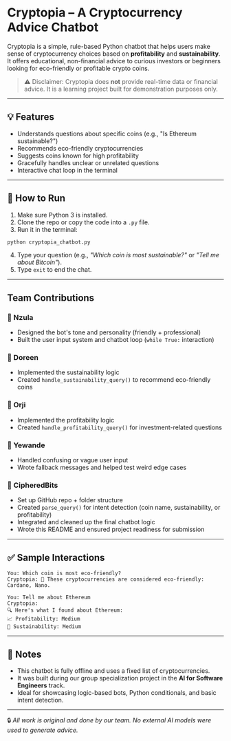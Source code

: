# Cryptopia – A Cryptocurrency Advice Chatbot

Cryptopia is a simple, rule-based Python chatbot that helps users make sense of cryptocurrency choices based on **profitability** and **sustainability**. It offers educational, non-financial advice to curious investors or beginners looking for eco-friendly or profitable crypto coins.

> ⚠️ Disclaimer: Cryptopia does **not** provide real-time data or financial advice. It is a learning project built for demonstration purposes only.

---

## 💡 Features

-  Understands questions about specific coins (e.g., "Is Ethereum sustainable?")
-  Recommends eco-friendly cryptocurrencies
-  Suggests coins known for high profitability
-  Gracefully handles unclear or unrelated questions
-  Interactive chat loop in the terminal

---

## 🚀 How to Run

1. Make sure Python 3 is installed.
2. Clone the repo or copy the code into a `.py` file.
3. Run it in the terminal:

```bash
python cryptopia_chatbot.py
```

4. Type your question (e.g., *"Which coin is most sustainable?"* or *"Tell me about Bitcoin"*).
5. Type `exit` to end the chat.

---

## Team Contributions

### 🔹 Nzula
- Designed the bot's tone and personality (friendly + professional)
- Built the user input system and chatbot loop (`while True:` interaction)

### 🔹 Doreen
- Implemented the sustainability logic
- Created `handle_sustainability_query()` to recommend eco-friendly coins

### 🔹 Orji
- Implemented the profitability logic
- Created `handle_profitability_query()` for investment-related questions

### 🔹 Yewande
- Handled confusing or vague user input
- Wrote fallback messages and helped test weird edge cases

### 🔹 CipheredBits
- Set up GitHub repo + folder structure
- Created `parse_query()` for intent detection (coin name, sustainability, or profitability)
- Integrated and cleaned up the final chatbot logic
- Wrote this README and ensured project readiness for submission

---



## ✅ Sample Interactions

```
You: Which coin is most eco-friendly?
Cryptopia: 🌱 These cryptocurrencies are considered eco-friendly: Cardano, Nano.

You: Tell me about Ethereum
Cryptopia:
🔍 Here's what I found about Ethereum:
📈 Profitability: Medium
🌿 Sustainability: Medium
```

---

## 📝 Notes

- This chatbot is fully offline and uses a fixed list of cryptocurrencies.
- It was built during our group specialization project in the **AI for Software Engineers** track.
- Ideal for showcasing logic-based bots, Python conditionals, and basic intent detection.

---

🔒 *All work is original and done by our team. No external AI models were used to generate advice.*
